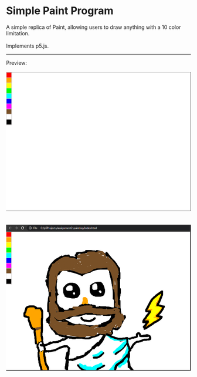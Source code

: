 # Simple Paint Program
A simple replica of Paint, allowing users to draw anything with a 10 color limitation.<br />
<br />
Implements p5.js.<br />

---


Preview:<br /><br />
<img src="https://raw.githubusercontent.com/gabrielvotaw/simple-paint/master/images/initalcanvas.PNG">
<br /><br /><br />
<img src="https://raw.githubusercontent.com/gabrielvotaw/simple-paint/master/images/mypainting.PNG">
